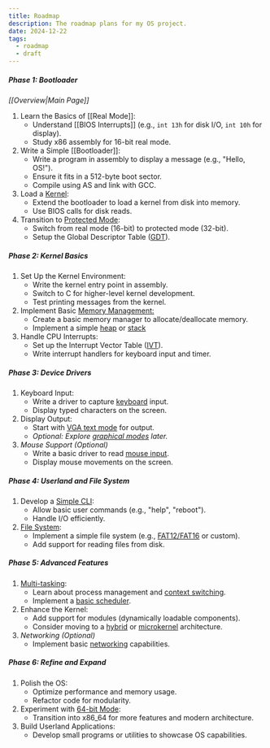 ```yaml
---
title: Roadmap
description: The roadmap plans for my OS project.
date: 2024-12-22
tags:
  - roadmap
  - draft
---
```

##### **Phase 1: Bootloader**

*[[Overview|Main Page]]*
1. Learn the Basics of [[Real Mode]]:
	- Understand [[BIOS Interrupts]] (e.g., `int 13h` for disk I/O, `int 10h` for display).
	- Study x86 assembly for 16-bit real mode.
2. Write a Simple [[Bootloader]]:
	- Write a program in assembly to display a message (e.g., "Hello, OS!").
	- Ensure it fits in a 512-byte boot sector.
	- Compile using AS and link with GCC.
3. Load a [Kernel](https://wiki.osdev.org/Kernel):
	- Extend the bootloader to load a kernel from disk into memory.
	- Use BIOS calls for disk reads.
4. Transition to [Protected Mode](https://wiki.osdev.org/Protected_Mode):
	- Switch from real mode (16-bit) to protected mode (32-bit).
	- Setup the Global Descriptor Table ([GDT](https://wiki.osdev.org/Global_Descriptor_Table)).

##### **Phase 2: Kernel Basics**

1. Set Up the Kernel Environment:
	- Write the kernel entry point in assembly.
	- Switch to C for higher-level kernel development.
	- Test printing messages from the kernel.
2. Implement Basic [Memory Management:](https://wiki.osdev.org/Memory_management)
	- Create a basic memory manager to allocate/deallocate memory.
	- Implement a simple [heap](https://wiki.osdev.org/Heap) or [stack](https://wiki.osdev.org/Stack)
3. Handle CPU Interrupts:
	- Set up the Interrupt Vector Table ([IVT](https://wiki.osdev.org/Interrupt_Vector_Table)).
	- Write interrupt handlers for keyboard input and timer.

##### **Phase 3: Device Drivers**

1. Keyboard Input:
	- Write a driver to capture [keyboard](https://wiki.osdev.org/PS/2_Keyboard) input.
	- Display typed characters on the screen.
2. Display Output:
	- Start with [VGA text mode](https://wiki.osdev.org/Text_UI) for output.
	- *Optional: Explore [graphical modes](https://wiki.osdev.org/GUI) later.*
3. *Mouse Support (Optional)*
	- Write a basic driver to read [mouse input](https://wiki.osdev.org/Mouse_Input).
	- Display mouse movements on the screen.

##### **Phase 4: Userland and File System**

1. Develop a [Simple CLI](https://wiki.osdev.org/Command_Line):
	- Allow basic user commands (e.g., "help", "reboot").
	- Handle I/O efficiently.
2. [File System](https://wiki.osdev.org/File_Systems):
	- Implement a simple file system (e.g., [FAT12/FAT16](https://wiki.osdev.org/FAT) or custom).
	- Add support for reading files from disk.

##### **Phase 5: Advanced Features**

1. [Multi-tasking](https://wiki.osdev.org/Kernel_Multitasking):
	- Learn about process management and [context switching](https://wiki.osdev.org/Context_Switching).
	- Implement a [basic scheduler](https://wiki.osdev.org/Processes_and_Threads).
2. Enhance the Kernel:
	- Add support for modules (dynamically loadable components).
	- Consider moving to a [hybrid](https://wiki.osdev.org/Hybrid_Kernel) or [microkernel](https://wiki.osdev.org/Microkernel) architecture.
3. *Networking (Optional)*
	- Implement basic [networking](https://wiki.osdev.org/Network_Stack) capabilities.
	
##### **Phase 6: Refine and Expand**

1. Polish the OS:
	- Optimize performance and memory usage.
	- Refactor code for modularity.
2. Experiment with [64-bit Mode](https://wiki.osdev.org/X86-64):
	- Transition into x86_64 for more features and modern architecture.
3. Build Userland Applications:
	- Develop small programs or utilities to showcase OS capabilities.